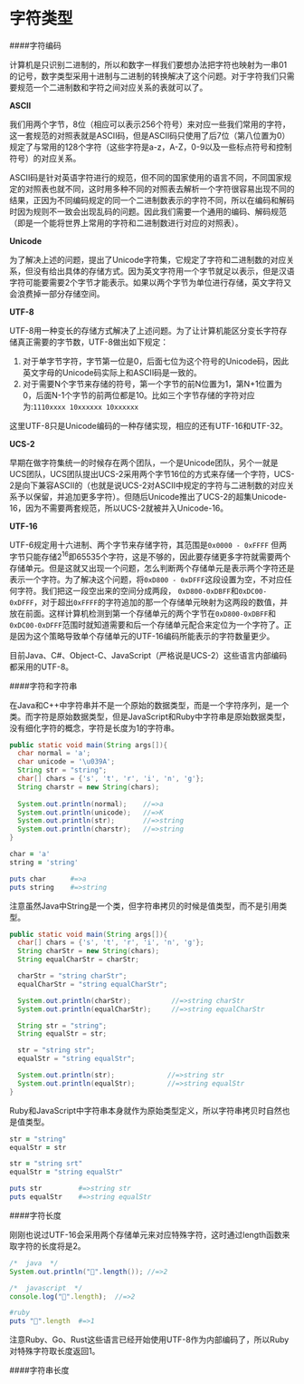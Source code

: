 # 字符类型

####字符编码

计算机是只识别二进制的，所以和数字一样我们要想办法把字符也映射为一串01的记号，数字类型采用十进制与二进制的转换解决了这个问题。对于字符我们只需要规范一个二进制数和字符之间对应关系的表就可以了。

**ASCII**

我们用两个字节，8位（相应可以表示256个符号）来对应一些我们常用的字符，这一套规范的对照表就是ASCII码，但是ASCII码只使用了后7位（第八位置为0）规定了与常用的128个字符（这些字符是a-z，A-Z，0-9以及一些标点符号和控制符号）的对应关系。

ASCII码是针对英语字符进行的规范，但不同的国家使用的语言不同，不同国家规定的对照表也就不同，这时用多种不同的对照表去解析一个字符很容易出现不同的结果，正因为不同编码规定的同一个二进制数表示的字符不同，所以在编码和解码时因为规则不一致会出现乱码的问题。因此我们需要一个通用的编码、解码规范（即是一个能将世界上常用的字符和二进制数进行对应的对照表）。

**Unicode**

为了解决上述的问题，提出了Unicode字符集，它规定了字符和二进制数的对应关系，但没有给出具体的存储方式。因为英文字符用一个字节就足以表示，但是汉语字符可能要需要2个字节才能表示。如果以两个字节为单位进行存储，英文字符又会浪费掉一部分存储空间。

**UTF-8**

UTF-8用一种变长的存储方式解决了上述问题。为了让计算机能区分变长字符存储真正需要的字节数，UTF-8做出如下规定：

1. 对于单字节字符，字节第一位是0，后面七位为这个符号的Unicode码，因此英文字母的Unicode码实际上和ASCII码是一致的。
2. 对于需要N个字节来存储的符号，第一个字节的前N位置为1，第N+1位置为0，后面N-1个字节的前两位都是10。比如三个字节存储的字符对应为:`1110xxxx 10xxxxxx 10xxxxxx`

这里UTF-8只是Unicode编码的一种存储实现，相应的还有UTF-16和UTF-32。

**UCS-2**

早期在做字符集统一的时候存在两个团队，一个是Unicode团队，另个一就是UCS团队，UCS团队提出UCS-2采用两个字节16位的方式来存储一个字符，UCS-2是向下兼容ASCII的（也就是说UCS-2对ASCII中规定的字符与二进制数的对应关系予以保留，并追加更多字符）。但随后Unicode推出了UCS-2的超集Unicode-16，因为不需要两套规范，所以UCS-2就被并入Unicode-16。

**UTF-16**

UTF-6规定用十六进制、两个字节来存储字符，其范围是`0x0000 - 0xFFFF`
但两字节只能存储2<sup>16</sup>即65535个字符，这是不够的，因此要存储更多字符就需要两个存储单元。但是这就又出现一个问题，怎么判断两个存储单元是表示两个字符还是表示一个字符。为了解决这个问题，将`0xD800 - 0xDFFF`这段设置为空，不对应任何字符。我们把这一段空出来的空间分成两段，
`0xD800-0xDBFF`和`0xDC00-0xDFFF`，对于超出`0xFFFF`的字符追加的那一个存储单元映射为这两段的数值，并放在前面。这样计算机检测到第一个存储单元的两个字节在`0xD800-0xDBFF`和`0xDC00-0xDFFF`范围时就知道需要和后一个存储单元配合来定位为一个字符了。正是因为这个策略导致单个存储单元的UTF-16编码所能表示的字符数量更少。

目前Java、C#、Object-C、JavaScript（严格说是UCS-2）这些语言内部编码都采用的UTF-8。

####字符和字符串

在Java和C++中字符串并不是一个原始的数据类型，而是一个字符序列，是一个类。而字符是原始数据类型，但是JavaScript和Ruby中字符串是原始数据类型，没有细化字符的概念，字符是长度为1的字符串。
```java
public static void main(String args[]){
  char normal = 'a';
  char unicode = '\u039A';
  String str = "string";
  char[] chars = {'s', 't', 'r', 'i', 'n', 'g'};
  String charstr = new String(chars);
  
  System.out.println(normal);    //=>a
  System.out.println(unicode);   //=>K
  System.out.println(str);       //=>string
  System.out.println(charstr);   //=>string
}
```
```ruby
char = 'a'
string = 'string'

puts char      #=>a
puts string    #=>string
```
注意虽然Java中String是一个类，但字符串拷贝的时候是值类型，而不是引用类型。
```java
public static void main(String args[]){      
  char[] chars = {'s', 't', 'r', 'i', 'n', 'g'};
  String charStr = new String(chars);
  String equalCharStr = charStr;

  charStr = "string charStr";
  equalCharStr = "string equalCharStr";

  System.out.println(charStr);          //=>string charStr
  System.out.println(equalCharStr);     //=>string equalCharStr

  String str = "string";
  String equalStr = str;

  str = "string str";
  equalStr = "string equalStr";

  System.out.println(str);             //=>string str
  System.out.println(equalStr);        //=>string equalStr
}
```
Ruby和JavaScript中字符串本身就作为原始类型定义，所以字符串拷贝时自然也是值类型。
```ruby
str = "string"
equalStr = str

str = "string srt"
equalStr = "string equalStr"

puts str         #=>string str
puts equalStr    #=>string equalStr
```

####字符长度

刚刚也说过UTF-16会采用两个存储单元来对应特殊字符，这时通过length函数来取字符的长度将是2。

```java
/*  java  */
System.out.println("𥊍".length()); //=>2
```
```javascript
/*  javascript  */
console.log("𥊍".length);  //=>2
```
```ruby
#ruby
puts "𥊍".length  #=>1
```
注意Ruby、Go、Rust这些语言已经开始使用UTF-8作为内部编码了，所以Ruby对特殊字符取长度返回1。



####字符串长度

  













